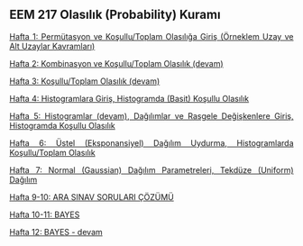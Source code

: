 <h2>EEM 217 Olasılık (Probability) Kuramı</h2>

<p align="justify"><a href="https://github.com/mtahakoroglu/probability/tree/main/lecture/week_01">Hafta 1: Permütasyon ve Koşullu/Toplam Olasılığa Giriş (Örneklem Uzay ve Alt Uzaylar Kavramları)</a></p>
<p align="justify"><a href="https://github.com/mtahakoroglu/probability/tree/main/lecture/week_02">Hafta 2: Kombinasyon ve Koşullu/Toplam Olasılık (devam)</a></p>
<p align="justify"><a href="https://github.com/mtahakoroglu/probability/tree/main/lecture/week_03">Hafta 3: Koşullu/Toplam Olasılık (devam)</a></p>
<p align="justify"><a href="https://github.com/mtahakoroglu/probability/tree/main/lecture/week_04">Hafta 4: Histogramlara Giriş, Histogramda (Basit) Koşullu Olasılık</a></p>
<p align="justify"><a href="https://github.com/mtahakoroglu/probability/tree/main/lecture/week_05">Hafta 5: Histogramlar (devam), Dağılımlar ve Rasgele Değişkenlere Giriş, Histogramda Koşullu Olasılık</a></p>
<p align="justify"><a href="https://github.com/mtahakoroglu/probability/tree/main/lecture/week_06">Hafta 6: Üstel (Eksponansiyel) Dağılım Uydurma, Histogramlarda Koşullu/Toplam Olasılık</a></p>
<p align="justify"><a href="https://github.com/mtahakoroglu/probability/tree/main/lecture/week_07">Hafta 7: Normal (Gaussian) Dağılım Parametreleri, Tekdüze (Uniform) Dağılım</a></p>
<p align="justify"><a href="https://github.com/mtahakoroglu/probability/tree/main/lecture/week_09_10">Hafta 9-10: ARA SINAV SORULARI ÇÖZÜMÜ</a></p>
<p align="justify"><a href="https://github.com/mtahakoroglu/probability/tree/main/lecture/week_11_12">Hafta 10-11: BAYES</a></p>
<p align="justify"><a href="https://github.com/mtahakoroglu/probability/tree/main/lecture/week_11_12">Hafta 12: BAYES - devam</a></p>
